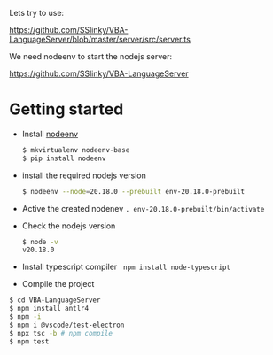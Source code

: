

Lets try to use:

https://github.com/SSlinky/VBA-LanguageServer/blob/master/server/src/server.ts

We need nodeenv to start the nodejs server:

https://github.com/SSlinky/VBA-LanguageServer


# Getting started

* Install [nodeenv](https://github.com/ekalinin/nodeenv)

  ```bash
  $ mkvirtualenv nodeenv-base
  $ pip install nodeenv
  ```

* install the required nodejs version

  ```bash
  $ nodeenv --node=20.18.0 --prebuilt env-20.18.0-prebuilt
  ```
* Active the created nodenev `. env-20.18.0-prebuilt/bin/activate`
* Check the nodejs version 
  ```bash
  $ node -v
  v20.18.0
  ```

* Install typescript compiler ` npm install node-typescript`

* Compile the project

```bash
$ cd VBA-LanguageServer
$ npm install antlr4
$ npm -i
$ npm i @vscode/test-electron
$ npx tsc -b # npm compile
$ npm test
```